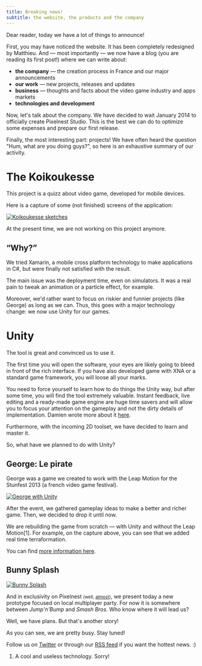 ```yaml
---
title: Breaking news!
subtitle: the website, the products and the company
---
```


Dear reader, today we have a lot of things to announce!

First, you may have noticed the website. It has been completely redesigned by Matthieu.
And — most importantly — we now have a blog (you are reading its first post!) where we can write about:

- **the company** — the creation process in France and our major announcements
- **our work** — new projects, releases and updates
- **business** — thoughts and facts about the video game industry and apps markets
- **technologies and development**

Now, let's talk about the company. We have decided to wait January 2014 to officially create Pixelnest Studio. This is the best we can do to optimize some expenses and prepare our first release.

Finally, the most interesting part: projects!
We have often heard the question "Hum, what are you doing guys?", so here is an exhaustive summary of our activity.

# The Koikoukesse

This project is a quizz about video game, developed for mobile devices.

Here is a capture of some (not finished) screens of the application:

[  ![Koikoukesse sketches][url_img_koikou]  ][url_img_koikou]

At the present time, we are not working on this project anymore.

## “Why?”

We tried Xamarin, a mobile cross platform technology to make applications in C#, but were finally not satisfied with the result.

The main issue was the deployment time, even on simulators. It was a real pain to tweak an animation or a particle effect, for example.

Moreover, we'd rather want to focus on riskier and funnier projects (like George) as long as we can. Thus, this goes with a major technology change: we now use Unity for our games.

# Unity

The tool is great and convinced us to use it.

The first time you will open the software, your eyes are likely going to bleed in front of the rich interface. If you have also developed game with XNA or a standard game framework, you will loose all your marks.

You need to force yourself to learn how to do things the Unity way, but after some time, you will find the tool extremely valuable. Instant feedback, live editing and a ready-made game engine are huge time savers and will allow you to focus your attention on the gameplay and not the dirty details of implementation. Damien wrote more about it [here](http://dmayance.com/Unity-and-me/).

Furthermore, with the incoming 2D toolset, we have decided to learn and master it.

So, what have we planned to do with Unity?

## George: Le pirate

George was a game we created to work with the Leap Motion for the Stunfest 2013 (a french video game festival).

[  ![George with Unity][url_img_george]  ][url_img_george]

After the event, we gathered gameplay ideas to make a better and richer game. Then, we decided to drop it until now.

We are rebuilding the game from scratch — with Unity and without the Leap Motion[1]. For example, on the capture above, you can see that we added real time terraformation.

You can find [more information here](/work/george/).

## Bunny Splash

[  ![Bunny Splash][url_img_bunny]  ][url_img_bunny]

And in exclusivity on Pixelnest <small>(well, [almost](http://dmayance.com/bunny-splash-unity-prototype/))</small>, we present today a new prototype focused on local multiplayer party. For now it is somewhere between _Jump'n'Bump_ and _Smash Bros_. Who know where it will lead us?

Well, we have plans. But that's another story!

As you can see, we are pretty busy. Stay tuned!

Follow us on [Twitter](http://twitter.com/pixelnest) or through our [RSS feed](http://feedpress.me/pixelnest) if you want the hottest news. :)

1. A cool and useless technology. Sorry!

[url_img_koikou]: https://lh6.googleusercontent.com/-6al56sIY5aw/UkQpBIlXUFI/AAAAAAAAAGE/Ta1vhWkzVaY/w953-h1100-no/koikou.png
[url_img_george]: https://lh5.googleusercontent.com/-nR_Ty78xfTU/UkQqpFVwzHI/AAAAAAAAAGo/9Ou5JD9LcIc/w953-h488-no/george.png
[url_img_bunny]: https://lh5.googleusercontent.com/-By5HNMoxPdg/UkQGOdOf2EI/AAAAAAAAAB4/yTR69t4cyvg/w953-h572-no/bunnysplash.png
